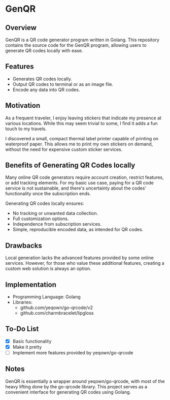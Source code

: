 # GenQR

## Overview
GenQR is a QR code generator program written in Golang. This repository contains
the source code for the GenQR program, allowing users to generate QR codes
locally with ease.

## Features
- Generates QR codes locally.
- Output QR codes to terminal or as an image file.
- Encode any data into QR codes.

## Motivation
As a frequent traveler, I enjoy leaving stickers that indicate my presence at
various locations. While this may seem trivial to some, I find it adds a fun
touch to my travels.

I discovered a small, compact thermal label printer capable of printing on
waterproof paper. This allows me to print my own stickers on demand, without the
need for expensive custom sticker services.

## Benefits of Generating QR Codes locally

Many online QR code generators require account creation, restrict features, or
add tracking elements. For my basic use case, paying for a QR code service is
not sustainable, and there's uncertainty about the codes' functionality once the
subscription ends.

Generating QR codes locally ensures:
- No tracking or unwanted data collection.
- Full customization options.
- Independence from subscription services.
- Simple, reproducible encoded data, as intended for QR codes.

## Drawbacks
Local generation lacks the advanced features provided by some online services.
However, for those who value these additional features, creating a custom web
solution is always an option.

## Implementation
- Programming Language: Golang
- Libraries:
    - github.com/yeqown/go-qrcode/v2
    - github.com/charmbracelet/lipgloss

## To-Do List
- [x] Basic functionality
- [x] Make it pretty
- [ ] Implement more features provided by yeqown/go-qrcode

## Notes
GenQR is essentially a wrapper around yeqown/go-qrcode, with most of the heavy
lifting done by the go-qrcode library. This project serves as a convenient
interface for generating QR codes using Golang.

